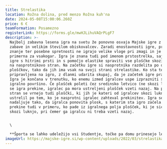 ```yaml
---
title: Strelastika
location: Rožna dolina, pred menzo Rožna kuh'na
date: 2024-05-08T15:00:06.260Z
price: 6 €
teamFormation: Posamezno
registerLink: https://forms.gle/mwHJLihuVAQrPLgF7
description: >-
  Najbolj zabavna lesena igra na svetu že ponovno osvaja Majske igre z obilico
  zabave in velikim številom obiskovalcev. Zaradi enostavnosti igre, predhodno
  znanje ter posebne spretnosti ne igrajo velike vloge pri zmagi in je zato
  primerna za vsakogar. Igra je znana tudi pod imenom prstostrelka, saj je namen
  igre s hitrimi prsti in s pomočjo elastike spraviti vse ploščke skozi luknjo
  na nasprotnikovo stran. Na začetku igre si nasprotnika razdelita po osem
  ploščkov, tako da jih ima vsak na svoji strani strelastike. Ko sta tekmovalca
  pripravljena na igro, z dlanmi udarita skupaj, da je začetek igre pravičnejši.
  Igra je končana v trenutku, ko enemu izmed igralcev uspe izprazniti svojo
  igralno površino. Če plošček poleti čez sredinsko letvico (ne skozi luknjo),
  se igra prekine, igralec pa mora ustreljeni plošček vzeti nazaj. Na pravo
  stran se vrnejo tudi ploščki, ki jih je kateri od igralcev skozi luknjo
  ustrelil po tem, ko je nasprotni igralec zahteval prekinitev. Igra se
  nadaljuje tako, da igralca ponovita plosk, s katerim sta igro začela. Igra se
  prekine tudi v primeru, ko pade iz igralnega polja plošček, ki je sicer šel
  skozi luknjo, pri čemer ga igralcu ni treba vzeti nazaj.


  \

  **Športa se lahko udeležijo vsi študentje, točke pa domu prinesejo le stanovalci študentskih domov. Tekmovanje bo potekalo mešano (skupaj moški in ženske). Prvouvrščeni/a bo prinesel/la domu za 1. mesto 8 točk, za 2. mesto 6 točk in za 3. mesto 4 točke.**
imageUrl: https://majske-igre.si/wp-content/uploads/2022/03/strelastika-1536x1022.jpg
---
```

